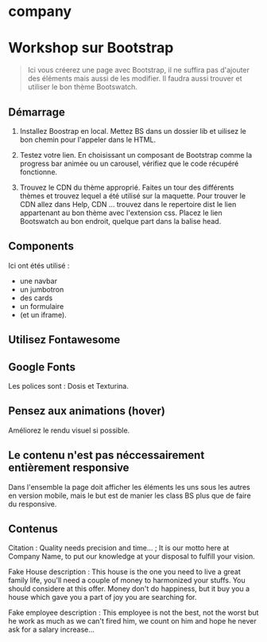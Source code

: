 # company
# Workshop sur Bootstrap

> Ici vous créerez une page avec Bootstrap, il ne suffira pas d'ajouter des éléments mais aussi de les modifier. Il faudra aussi trouver et utiliser le bon thème Bootswatch.

## Démarrage
1. Installez Boostrap en local.
Mettez BS dans un dossier lib et uilisez le bon chemin pour l'appeler dans le HTML.

2. Testez votre lien.
En choisissant un composant de Bootstrap comme la progress bar animée ou un carousel, vérifiez que le code récupéré fonctionne.

3. Trouvez le CDN du thème approprié.
Faites un tour des différents thèmes et trouvez lequel a été utilisé sur la maquette.
Pour trouver le CDN allez dans Help, CDN ... trouvez dans le repertoire dist le lien appartenant au bon thème avec l'extension css.
Placez le lien Bootswatch au bon endroit, quelque part dans la balise head.

## Components
Ici ont étés utilisé :
* une navbar
* un jumbotron
* des cards
* un formulaire 
* (et un iframe).

## Utilisez Fontawesome

## Google Fonts
Les polices sont : Dosis et Texturina.

## Pensez aux animations (hover)
Améliorez le rendu visuel si possible.

## Le contenu n'est pas néccessairement entièrement responsive
Dans l'ensemble la page doit afficher les éléments les uns sous les autres en version mobile, mais le but est de manier les class BS plus que de faire du responsive.

## Contenus
Citation : Quality needs precision and time... ; It is our motto here at Company Name, to put our knowledge at your disposal to fulfill your vision.

Fake House description : This house is the one you need to live a great family life, you'll need a couple of money to harmonized your stuffs. You should considere at this offer. Money don't do happiness, but it buy you a house which gave you a part of joy you are searching for.

Fake employee description : This employee is not the best, not the worst but he work as much as we can't fired him, we count on him and hope he never ask for a salary increase...